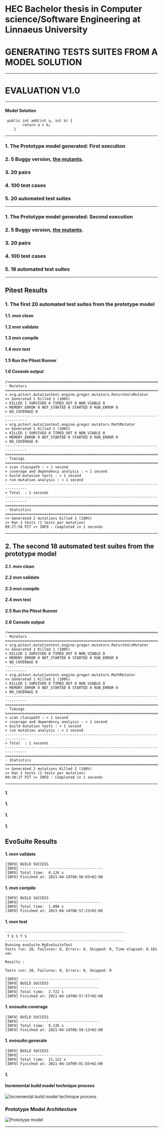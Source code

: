 # HEC Bachelor thesis in Computer science/Software Engineering at Linnaeus University
# GENERATING TESTS SUITES FROM A MODEL SOLUTION
***
# EVALUATION V1.0
***
#### Model Solution

     public int add(int a, int b) {
            return a + b;
        }
***
### 1. The Prototype model generated: First execution
### 2. 5 Buggy version, [the mutants](https://github.com/rqkohistani/HECBachelorDegreeProject).
### 3. 20 pairs
### 4. 100 test cases
### 5. 20 automated test suites
***
### 
### 1. The Prototype model generated: Second execution
### 2. 5 Buggy version, [the mutants](https://github.com/rqkohistani/HECBachelorDegreeProject).
### 3. 20 pairs
### 4. 100 test cases
### 5. 18 automated test suites
***
## Pitest Results
### 1. The first 20 automated test suites from the prototype model
#### 1.1. mvn clean
#### 1.2 mvn validate
#### 1.3 mvn compile
#### 1.4 mvn test
#### 1.5 Run the Pitest Runner
#### 1.6 Console output
    /================================================================================
    - Mutators
    ================================================================================
    > org.pitest.mutationtest.engine.gregor.mutators.ReturnValsMutator
    >> Generated 1 Killed 1 (100%)
    > KILLED 1 SURVIVED 0 TIMED_OUT 0 NON_VIABLE 0 
    > MEMORY_ERROR 0 NOT_STARTED 0 STARTED 0 RUN_ERROR 0 
    > NO_COVERAGE 0 
    --------------------------------------------------------------------------------
    > org.pitest.mutationtest.engine.gregor.mutators.MathMutator
    >> Generated 1 Killed 1 (100%)
    > KILLED 1 SURVIVED 0 TIMED_OUT 0 NON_VIABLE 0 
    > MEMORY_ERROR 0 NOT_STARTED 0 STARTED 0 RUN_ERROR 0 
    > NO_COVERAGE 0 
    --------------------------------------------------------------------------------
    ================================================================================
    - Timings
    ================================================================================
    > scan classpath : < 1 second
    > coverage and dependency analysis : < 1 second
    > build mutation tests : < 1 second
    > run mutation analysis : < 1 second
    --------------------------------------------------------------------------------
    > Total  : 1 seconds
    --------------------------------------------------------------------------------
    ================================================================================
    - Statistics
    ================================================================================
    >> Generated 2 mutations Killed 2 (100%)
    >> Ran 2 tests (1 tests per mutation)
    09:27:58 PIT >> INFO : Completed in 1 seconds
***
## 2. The second 18 automated test suites from the prototype model
#### 2.1. mvn clean
#### 2.2 mvn validate
#### 2.3 mvn compile
#### 2.4 mvn test
#### 2.5 Run the Pitest Runner
#### 2.6 Console output  
    /================================================================================
    - Mutators
    ================================================================================
    > org.pitest.mutationtest.engine.gregor.mutators.ReturnValsMutator
    >> Generated 1 Killed 1 (100%)
    > KILLED 1 SURVIVED 0 TIMED_OUT 0 NON_VIABLE 0 
    > MEMORY_ERROR 0 NOT_STARTED 0 STARTED 0 RUN_ERROR 0 
    > NO_COVERAGE 0 
    --------------------------------------------------------------------------------
    > org.pitest.mutationtest.engine.gregor.mutators.MathMutator
    >> Generated 1 Killed 1 (100%)
    > KILLED 1 SURVIVED 0 TIMED_OUT 0 NON_VIABLE 0 
    > MEMORY_ERROR 0 NOT_STARTED 0 STARTED 0 RUN_ERROR 0 
    > NO_COVERAGE 0 
    --------------------------------------------------------------------------------
    ================================================================================
    - Timings
    ================================================================================
    > scan classpath : < 1 second
    > coverage and dependency analysis : < 1 second
    > build mutation tests : < 1 second
    > run mutation analysis : < 1 second
    --------------------------------------------------------------------------------
    > Total  : 1 seconds
    --------------------------------------------------------------------------------
    ================================================================================
    - Statistics
    ================================================================================
    >> Generated 2 mutations Killed 2 (100%)
    >> Ran 2 tests (1 tests per mutation)
    09:30:27 PIT >> INFO : Completed in 1 seconds
***
#### 1. 
#### 1. 
#### 1. 
#### 1.  








## EvoSuite Results

#### 1. mvn validate
    [INFO] BUILD SUCCESS
    [INFO] --------------------------------------
    [INFO] Total time:  0.126 s
    [INFO] Finished at: 2021-04-14T08:56:03+02:00
#### 1. mvn compile
    [INFO] BUILD SUCCESS
    [INFO] -------------------------------------
    [INFO] Total time:  1.894 s
    [INFO] Finished at: 2021-04-14T08:57:23+02:00
#### 1. mvn test
    -------------------------------------------------------
     T E S T S
    -------------------------------------------------------
    Running evoSuite.MyEvoSuiteTest
    Tests run: 20, Failures: 0, Errors: 0, Skipped: 0, Time elapsed: 0.101 sec
    
    Results :
    
    Tests run: 20, Failures: 0, Errors: 0, Skipped: 0
    
    [INFO] ------------------------------------
    [INFO] BUILD SUCCESS
    [INFO] ------------------------------------
    [INFO] Total time:  2.722 s
    [INFO] Finished at: 2021-04-14T08:57:57+02:00
#### 1. evosuite:coverage
    [INFO] BUILD SUCCESS
    [INFO] ------------------------------------
    [INFO] Total time:  9.135 s
    [INFO] Finished at: 2021-04-14T08:59:13+02:00
#### 1. evosuite:generate
    [INFO] BUILD SUCCESS
    [INFO] --------------------------------------
    [INFO] Total time:  21.122 s
    [INFO] Finished at: 2021-04-14T09:01:03+02:00
#### 1.


#### Incremental build model technique process
![Incremental build model technique process](https://github.com/rqkohistani/HECBachelorDegreeProject/blob/main/src/main/resources/Diagrams/Evaluation%20v3.0.png)



### Prototype Model Architecture
     
![Prototype model](https://github.com/rqkohistani/HECBachelorDegreeProject/blob/main/src/main/resources/Diagrams/Prototype%20model%20v3.0.png)
***

